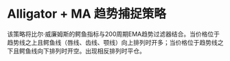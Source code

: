 # Alligator + MA 趋势捕捉策略

该策略将比尔·威廉姆斯的鳄鱼指标与200周期EMA趋势过滤器结合。当价格位于趋势线之上且鳄鱼线（唇线、齿线、颚线）向上排列时开多；当价格位于趋势线之下且鳄鱼线向下排列时开空。出现相反排列时平仓。
